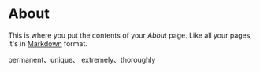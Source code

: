 # About

This is where you put the contents of your *About* page. Like all your pages, it's in [Markdown](https://guides.github.com/features/mastering-markdown/) format.


 permanent、unique、 extremely、thoroughly
